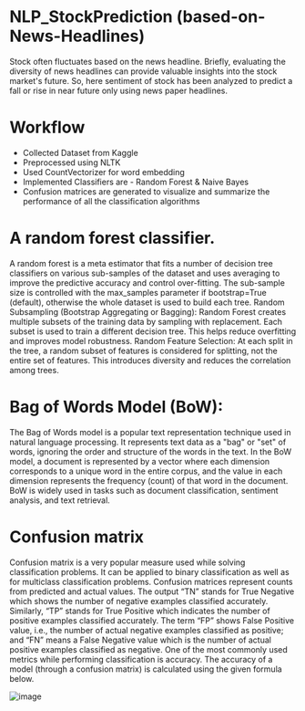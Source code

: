 # NLP_StockPrediction (based-on-News-Headlines)

Stock often fluctuates based on the news headline. Briefly, evaluating the diversity of news headlines can provide valuable insights into the stock market's future. So, here sentiment of stock has been analyzed to predict a fall or rise in near future only using news paper headlines.


# Workflow

* Collected Dataset from Kaggle 
* Preprocessed using NLTK
* Used CountVectorizer for word embedding
* Implemented Classifiers are - Random Forest & Naive Bayes
* Confusion matrices are generated to visualize and summarize the performance of all the classification algorithms
  
# A random forest classifier.
A random forest is a meta estimator that fits a number of decision tree classifiers on various sub-samples of the dataset and uses averaging to improve the predictive accuracy and control over-fitting. The sub-sample size is controlled with the max_samples parameter if bootstrap=True (default), otherwise the whole dataset is used to build each tree.
Random Subsampling (Bootstrap Aggregating or Bagging): Random Forest creates multiple subsets of the training data by sampling with replacement. Each subset is used to train a different decision tree. This helps reduce overfitting and improves model robustness.
Random Feature Selection: At each split in the tree, a random subset of features is considered for splitting, not the entire set of features. This introduces diversity and reduces the correlation among trees.

# Bag of Words Model (BoW):
The Bag of Words model is a popular text representation technique used in natural language processing. It represents text data as a "bag" or "set" of words, ignoring the order and structure of the words in the text.
In the BoW model, a document is represented by a vector where each dimension corresponds to a unique word in the entire corpus, and the value in each dimension represents the frequency (count) of that word in the document.
BoW is widely used in tasks such as document classification, sentiment analysis, and text retrieval.

# Confusion matrix
Confusion matrix is a very popular measure used while solving classification problems. It can be applied to binary classification as well as for multiclass classification problems.
Confusion matrices represent counts from predicted and actual values. The output “TN” stands for True Negative which shows the number of negative examples classified accurately. Similarly, “TP” stands for True Positive which indicates the number of positive examples classified accurately. The term “FP” shows False Positive value, i.e., the number of actual negative examples classified as positive; and “FN” means a False Negative value which is the number of actual positive examples classified as negative. One of the most commonly used metrics while performing classification is accuracy. The accuracy of a model (through a confusion matrix) is calculated using the given formula below.

![image](https://github.com/Harshiths1/NLP_StockPrediction/assets/136854105/521e67d0-052b-4b4d-b9a9-ba6f8b85f98d)



